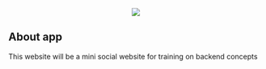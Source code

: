 <p align="center"><img src="https://laravel.com/assets/img/components/logo-laravel.svg"></p>




## About app

This website will be a mini social website for training on backend concepts
